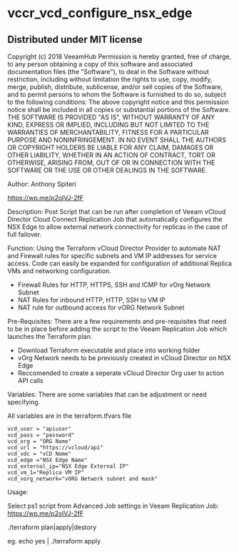 # vccr_vcd_configure_nsx_edge

## Distributed under MIT license
Copyright (c) 2018 VeeamHub
Permission is hereby granted, free of charge, to any person obtaining a copy of this software and associated documentation files (the "Software"), to deal in the Software without restriction, including without limitation the rights to use, copy, modify, merge, publish, distribute, sublicense, and/or sell copies of the Software, and to permit persons to whom the Software is furnished to do so, subject to the following conditions:
The above copyright notice and this permission notice shall be included in all copies or substantial portions of the Software.
THE SOFTWARE IS PROVIDED "AS IS", WITHOUT WARRANTY OF ANY KIND, EXPRESS OR IMPLIED, INCLUDING BUT NOT LIMITED TO THE WARRANTIES OF MERCHANTABILITY, FITNESS FOR A PARTICULAR PURPOSE AND NONINFRINGEMENT. IN NO EVENT SHALL THE AUTHORS OR COPYRIGHT HOLDERS BE LIABLE FOR ANY CLAIM, DAMAGES OR OTHER LIABILITY, WHETHER IN AN ACTION OF CONTRACT, TORT OR OTHERWISE, ARISING FROM, OUT OF OR IN CONNECTION WITH THE SOFTWARE OR THE USE OR OTHER DEALINGS IN THE SOFTWARE.

Author: Anthony Spiteri

https://wp.me/p2olVJ-2fF

Description: Post Script that can be run after completion of Veeam vCloud Director Cloud Connect Replication Job that automatically configures the NSX Edge to allow external network connectivity for replicas in the case of full failover.

Function: Using the Terraform vCloud Director Provider to automate NAT and Firewall rules for specific subnets and VM IP addresses for service access. Code can easily be expanded for configuration of additional Replica VMs and networking configuration.

* Firewall Rules for HTTP, HTTPS, SSH and ICMP for vOrg Network Subnet
* NAT Rules for inbound HTTP, HTTP, SSH to VM IP 
* NAT rule for outbound access for vORG Network Subnet

Pre-Requisites: There are a few requirements and pre-requisites that need to be in place before adding the script to the Veeam Replication Job which launches the Terraform plan.

* Download Terraform executable and place into working folder
* vOrg Network needs to be previously created in vCloud Director on NSX Edge
* Reccomended to create a seperate vCloud Director Org user to action API calls

Variables: There are some variables that can be adjustment or need specifying.

All variables are in the terraform.tfvars file

    vcd_user = "apiuser"
    vcd_pass = "password"
    vcd_org = "ORG Name"
    vcd_url = "https://vcloud/api"
    vcd_vdc = "vCD Name"
    vcd_edge ="NSX Edge Name"
    vcd_external_ip="NSX Edge External IP"
    vcd_vm_1="Replica VM IP"
    vcd_vorg_network="vORG Network subnet and mask"

Usage: 

Select ps1 script from Advanced Job settings in Veeam Replication Job: https://wp.me/p2olVJ-2fF

./terraform plan|apply|destory

eg. echo yes | ./terraform apply
